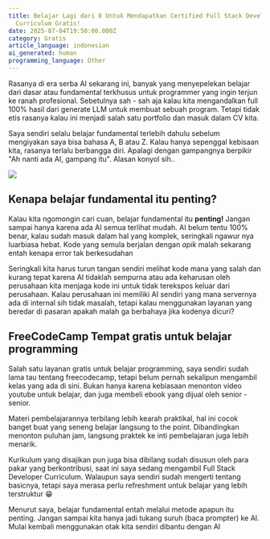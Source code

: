 ```yaml
---
title: Belajar Lagi dari 0 Untuk Mendapatkan Certified Full Stack Developer
  Curriculum Gratis!
date: 2025-07-04T19:50:00.000Z
category: Gratis
article_language: indonesian
ai_generated: human
programming_language: Other
---
```

Rasanya di era serba AI sekarang ini, banyak yang menyepelekan belajar dari dasar atau fundamental terkhusus untuk programmer yang ingin terjun ke ranah profesional. Sebetulnya sah - sah aja kalau kita mengandalkan full 100% hasil dari generate LLM untuk membuat sebuah program. Tetapi tidak etis rasanya kalau ini menjadi salah satu portfolio dan masuk dalam CV kita. 

Saya sendiri selalu belajar fundamental terlebih dahulu sebelum mengiyakan saya bisa bahasa A, B atau Z. Kalau hanya sepenggal kebisaan kita, rasanya terlalu berbangga diri. Apalagi dengan gampangnya berpikir "Ah nanti ada AI, gampang itu". Alasan konyol sih..

![](/uploads/screenshot-2025-07-04-195828.png)

## Kenapa belajar fundamental itu penting?

Kalau kita ngomongin cari cuan, belajar fundamental itu **penting!** Jangan sampai hanya karena ada AI semua terlihat mudah. AI belum tentu 100% benar, kalau sudah masuk dalam hal yang komplek, seringkali ngawur nya luarbiasa hebat. Kode yang semula berjalan dengan *apik* malah sekarang entah kenapa error tak berkesudahan

Seringkali kita harus turun tangan sendiri melihat kode mana yang salah dan kurang tepat karena AI tidaklah sempurna atau ada keharusan oleh perusahaan kita menjaga kode ini untuk tidak terekspos keluar dari perusahaan. Kalau perusahaan ini memiliki AI sendiri yang mana servernya ada di internal sih tidak masalah, tetapi kalau menggunakan layanan yang beredar di pasaran apakah malah ga berbahaya jika kodenya dicuri?

## FreeCodeCamp Tempat gratis untuk belajar programming

Salah satu layanan gratis untuk belajar programming, saya sendiri sudah lama tau tentang freecodecamp, tetapi belum pernah sekalipun mengambil kelas yang ada di sini. Bukan hanya karena kebiasaan menonton video youtube untuk belajar, dan juga membeli ebook yang dijual oleh senior - senior. 

Materi pembelajarannya terbilang lebih kearah praktikal, hal ini cocok banget buat yang seneng belajar langsung to the point. Dibandingkan menonton puluhan jam, langsung praktek ke inti pembelajaran juga lebih menarik. 

Kurikulum yang disajikan pun juga bisa dibilang sudah disusun oleh para pakar yang berkontribusi, saat ini saya sedang mengambil Full Stack Developer Curriculum. Walaupun saya sendiri sudah mengerti tentang basicnya, tetapi saya merasa perlu refreshment untuk belajar yang lebih terstruktur 😁

Menurut saya, belajar fundamental entah melalui metode apapun itu penting. Jangan sampai kita hanya jadi tukang suruh (baca prompter) ke AI. Mulai kembali menggunakan otak kita sendiri dibantu dengan AI
